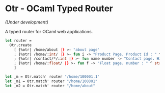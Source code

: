 # Otr - OCaml Typed Router 
*(Under development)*

A typed router for OCaml web applications.
```ocaml
let router =
  Otr.create
    [ {%otr| /home/about |} >- "about page"
    ; {%otr| /home/:int/ |} >- fun i -> "Product Page. Product Id : " ^ string_of_int i)
    ; {%otr| /contact/*/:int |} >- fun name number -> "Contact page. Hi, " s ^ ". Number " ^ string_of_int i)
    ; {%otr| /home/:float/ |} >- fun f -> "Float page. number : " ^ string_of_float f)
    ]

let _m = Otr.match' router "/home/100001.1"
let _m1 = Otr.match' router "/home/100001"
let _m2 = Otr.match' router "/home/about"
```
